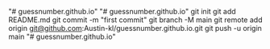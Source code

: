 "# guessnumber.github.io" 
"# guessnumber.github.io"  git init git add README.md git commit -m "first commit" git branch -M main git remote add origin git@github.com:Austin-kl/guessnumber.github.io.git git push -u origin main 
"# guessnumber.github.io" 
